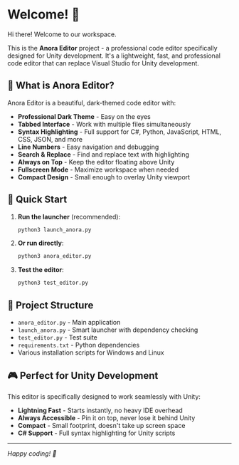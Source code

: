 # Welcome! 👋

Hi there! Welcome to our workspace.

This is the **Anora Editor** project - a professional code editor specifically designed for Unity development. It's a lightweight, fast, and professional code editor that can replace Visual Studio for Unity development.

## 🎯 What is Anora Editor?

Anora Editor is a beautiful, dark-themed code editor with:
- **Professional Dark Theme** - Easy on the eyes
- **Tabbed Interface** - Work with multiple files simultaneously
- **Syntax Highlighting** - Full support for C#, Python, JavaScript, HTML, CSS, JSON, and more
- **Line Numbers** - Easy navigation and debugging
- **Search & Replace** - Find and replace text with highlighting
- **Always on Top** - Keep the editor floating above Unity
- **Fullscreen Mode** - Maximize workspace when needed
- **Compact Design** - Small enough to overlay Unity viewport

## 🚀 Quick Start

1. **Run the launcher** (recommended):
   ```bash
   python3 launch_anora.py
   ```

2. **Or run directly**:
   ```bash
   python3 anora_editor.py
   ```

3. **Test the editor**:
   ```bash
   python3 test_editor.py
   ```

## 📁 Project Structure

- `anora_editor.py` - Main application
- `launch_anora.py` - Smart launcher with dependency checking
- `test_editor.py` - Test suite
- `requirements.txt` - Python dependencies
- Various installation scripts for Windows and Linux

## 🎮 Perfect for Unity Development

This editor is specifically designed to work seamlessly with Unity:
- **Lightning Fast** - Starts instantly, no heavy IDE overhead
- **Always Accessible** - Pin it on top, never lose it behind Unity
- **Compact** - Small footprint, doesn't take up screen space
- **C# Support** - Full syntax highlighting for Unity scripts

---

*Happy coding! 🚀*
